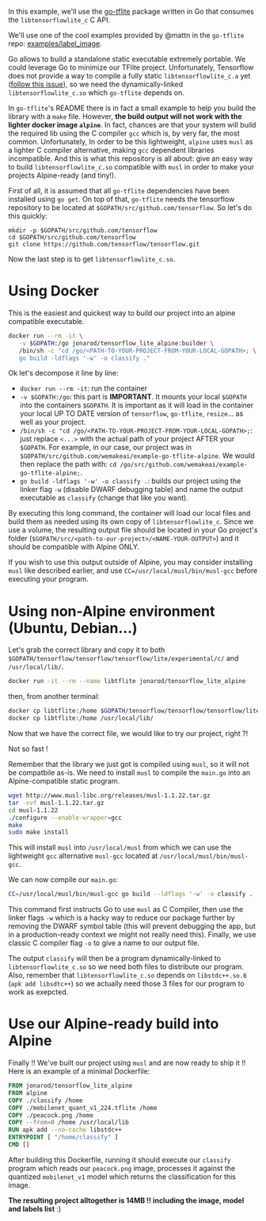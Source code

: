In this example, we'll use the [go-tflite](https://github.com/mattn/go-tflite) package written in Go that consumes the `libtensorflowlite_c` C API.

We'll use one of the cool examples provided by @mattn in the `go-tflite` repo: [examples/label_image](https://github.com/mattn/go-tflite/tree/master/_example/label_image).

Go allows to build a standalone static executable extremely portable. We could leverage Go to minimize our TFlite project. Unfortunately, Tensorflow does not provide a way to compile a fully static `libtensorflowlite_c.a` yet ([follow this issue](https://github.com/bazelbuild/bazel/issues/1920)), so we need the dynamically-linked `libtensorflowlite_c.so` which `go-tflite` depends on.

In `go-tflite`'s README there is in fact a small example to help you build the library with a `make` file. However, **the build output will not work with the lighter docker image `alpine`**. In fact, chances are that your system will build the required lib using the C compiler `gcc` which is, by very far, the most common. Unfortunately, In order to be this lightweight, `alpine` uses `musl` as a lighter C compiler alternative, making `gcc` dependent libraries incompatible. And this is what this repository is all about: give an easy way to build `libtensorflowlite_c.so` compatible with `musl` in order to make your projects Alpine-ready (and tiny!).


First of all, it is assumed that all `go-tflite` dependencies have been installed using `go get`. On top of that, `go-tflite` needs the tensorflow repository to be located at `$GOPATH/src/github.com/tensorflow`. So let's do this quickly:
```
mkdir -p $GOPATH/src/github.com/tensorflow
cd $GOPATH/src/github.com/tensorflow
git clone https://github.com/tensorflow/tensorflow.git
```

Now the last step is to get `libtensorflowlite_c.so`.


# Using Docker

This is the easiest and quickest way to build our project into an alpine compatible executable.

```bash
docker run --rm -it \
   -v $GOPATH:/go jonarod/tensorflow_lite_alpine:builder \
   /bin/sh -c "cd /go/<PATH-TO-YOUR-PROJECT-FROM-YOUR-LOCAL-GOPATH>; \
   go build -ldflags '-w' -o classify ."
```

Ok let's decompose it line by line:
- `docker run --rm -it`: run the container
- `-v $GOPATH:/go`: this part is **IMPORTANT**. It mounts your local `$GOPATH` into the containers `$GOPATH`. It is important as it will load in the container your local UP TO DATE version of `tensorflow`, `go-tflite`, `resize`... as well as your project.
- `/bin/sh -c "cd /go/<PATH-TO-YOUR-PROJECT-FROM-YOUR-LOCAL-GOPATH>;`: just replace `<...>` with the actual path of your project AFTER your `$GOPATH`. For example, in our case, our project was in `$GOPATH/src/github.com/wemakeai/example-go-tflite-alpine`. We would then replace the path with: `cd /go/src/github.com/wemakeai/example-go-tflite-alpine;`.
- `go build -ldflags '-w' -o classify .`: builds our project using the linker flag `-w` (disable DWARF debugging table) and name the output executable as `classify` (change that like you want).

By executing this long command, the container will load our local files and build them as needed using its own copy of `libtensorflowlite_c`. Since we use a volume, the resulting output file should be located in your Go project's folder (`$GOPATH/src/<path-to-our-project>/<NAME-YOUR-OUTPUT>`) and it should be compatible with Alpine ONLY.

If you wish to use this output outside of Alpine, you may consider installing `musl` like described earlier, and use `CC=/usr/local/musl/bin/musl-gcc` before executing your program.



# Using non-Alpine environment (Ubuntu, Debian...)

Let's grab the correct library and copy it to both `$GOPATH/tensorflow/tensorflow/tensorflow/lite/experimental/c/` and `/usr/local/lib/`.

```bash
docker run -it --rm --name libtflite jonarod/tensorflow_lite_alpine
```
then, from another terminal:
```bash
docker cp libtflite:/home $GOPATH/tensorflow/tensorflow/tensorflow/lite/experimental/c/
docker cp libtflite:/home /usr/local/lib/
```

Now that we have the correct file, we would like to try our project, right ?!

Not so fast !

Remember that the library we just got is compiled using `musl`, so it will not be compatbile as-is. We need to install `musl` to compile the `main.go` into an Alpine-compatible static program. 

```bash
wget http://www.musl-libc.org/releases/musl-1.1.22.tar.gz
tar -xvf musl-1.1.22.tar.gz
cd musl-1.1.22
./configure --enable-wrapper=gcc
make
sudo make install
```

This will install `musl` into `/usr/local/musl` from which we can use the lightweight `gcc` alternative `musl-gcc` located at `/usr/local/musl/bin/musl-gcc`.

We can now compile our `main.go`:

```bash
CC=/usr/local/musl/bin/musl-gcc go build --ldflags '-w' -o classify .
```

This command first instructs Go to use `musl` as C Compiler, then use the linker flags `-w` which is a hacky way to reduce our package further by removing the DWARF symbol table (this will prevent debugging the app, but in a production-ready context we might not really need this). Finally, we use classic C compiler flag `-o` to give a name to our output file.

The output `classify` will then be a program dynamically-linked to `libtensorflowlite_c.so` so we need both files to distribute our program. Also, remember that `libtensorflowlite_c.so` depends on `libstdc++.so.6` (`apk add libsdtc++`) so we actually need those 3 files for our program to work as exepcted.


# Use our Alpine-ready build into Alpine

Finally !! We've built our project using `musl` and are now ready to ship it !!
Here is an example of a minimal Dockerfile:

```Dockerfile
FROM jonarod/tensorflow_lite_alpine
FROM alpine
COPY ./classify /home
COPY ./mobilenet_quant_v1_224.tflite /home
COPY ./peacock.png /home
COPY --from=0 /home /usr/local/lib
RUN apk add --no-cache libstdc++
ENTRYPOINT [ "/home/classify" ]
CMD []
```

After building this Dockerfile, running it should execute our `classify` program which reads our `peacock.png` image, processes it against the quantized `mobilenet_v1` model which returns the classification for this image. 

**The resulting project alltogether is 14MB !! including the image, model and labels list** :)
